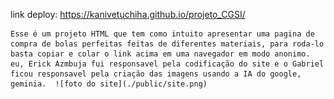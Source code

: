 link deploy: https://kanivetuchiha.github.io/projeto_CGSI/

    Esse é um projeto HTML que tem como intuito apresentar uma pagina de compra de bolas perfeitas feitas de diferentes materiais, para roda-lo basta copiar e colar o link acima em uma navegador em modo anonimo.
    eu, Erick Azmbuja fui responsavel pela codificação do site e o Gabriel ficou responsavel pela criação das imagens usando a IA do google, geminia.  ![foto do site](./public/site.png)

